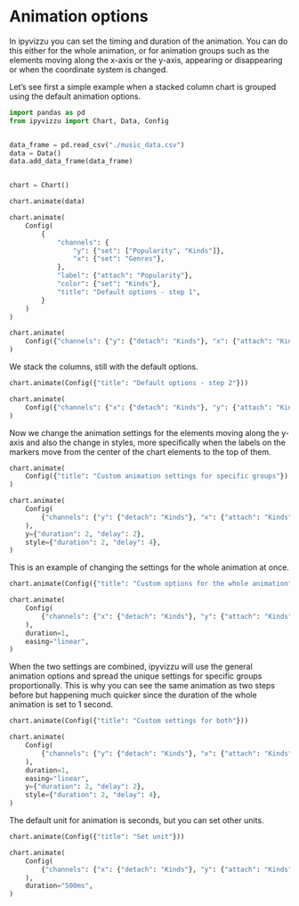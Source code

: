 # Animation options

In ipyvizzu you can set the timing and duration of the animation. You can do
this either for the whole animation, or for animation groups such as the
elements moving along the x-axis or the y-axis, appearing or disappearing or
when the coordinate system is changed.

Let’s see first a simple example when a stacked column chart is grouped using
the default animation options.

```python
import pandas as pd
from ipyvizzu import Chart, Data, Config


data_frame = pd.read_csv("./music_data.csv")
data = Data()
data.add_data_frame(data_frame)


chart = Chart()

chart.animate(data)

chart.animate(
    Config(
        {
            "channels": {
                "y": {"set": ["Popularity", "Kinds"]},
                "x": {"set": "Genres"},
            },
            "label": {"attach": "Popularity"},
            "color": {"set": "Kinds"},
            "title": "Default options - step 1",
        }
    )
)

chart.animate(
    Config({"channels": {"y": {"detach": "Kinds"}, "x": {"attach": "Kinds"}}})
)
```

<div id="tutorial_01"></div>

We stack the columns, still with the default options.

```python
chart.animate(Config({"title": "Default options - step 2"}))

chart.animate(
    Config({"channels": {"x": {"detach": "Kinds"}, "y": {"attach": "Kinds"}}})
)
```

<div id="tutorial_02"></div>

Now we change the animation settings for the elements moving along the y-axis
and also the change in styles, more specifically when the labels on the markers
move from the center of the chart elements to the top of them.

```python
chart.animate(
    Config({"title": "Custom animation settings for specific groups"})
)

chart.animate(
    Config(
        {"channels": {"y": {"detach": "Kinds"}, "x": {"attach": "Kinds"}}}
    ),
    y={"duration": 2, "delay": 2},
    style={"duration": 2, "delay": 4},
)
```

<div id="tutorial_03"></div>

This is an example of changing the settings for the whole animation at once.

```python
chart.animate(Config({"title": "Custom options for the whole animation"}))

chart.animate(
    Config(
        {"channels": {"x": {"detach": "Kinds"}, "y": {"attach": "Kinds"}}}
    ),
    duration=1,
    easing="linear",
)
```

<div id="tutorial_04"></div>

When the two settings are combined, ipyvizzu will use the general animation
options and spread the unique settings for specific groups proportionally. This
is why you can see the same animation as two steps before but happening much
quicker since the duration of the whole animation is set to 1 second.

```python
chart.animate(Config({"title": "Custom settings for both"}))

chart.animate(
    Config(
        {"channels": {"y": {"detach": "Kinds"}, "x": {"attach": "Kinds"}}}
    ),
    duration=1,
    easing="linear",
    y={"duration": 2, "delay": 2},
    style={"duration": 2, "delay": 4},
)
```

<div id="tutorial_05"></div>

The default unit for animation is seconds, but you can set other units.

```python
chart.animate(Config({"title": "Set unit"}))

chart.animate(
    Config(
        {"channels": {"x": {"detach": "Kinds"}, "y": {"attach": "Kinds"}}}
    ),
    duration="500ms",
)
```

<div id="tutorial_06"></div>

<script src="./01_15_animation_options.js"></script>
